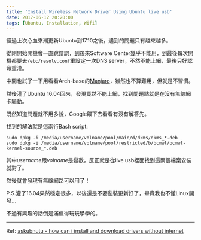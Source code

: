 ```yaml
---
title: 'Install Wireless Network Driver Using Ubuntu live usb'
date: 2017-06-12 20:20:00
tags: [Ubuntu, Installation, Wifi]
---
```

經過上次心血來潮更新Ubuntu到17.10之後，遇到的問題只有越來越多。

從剛開始開機會一直跳錯誤，到後來Software Center幾乎不能用，到最後每次開機都要去`/etc/resolv.conf`重設定一次DNS server，不然不能上網，最後只好認命重灌。

中間也試了一下用看看Arch-base的[Manjaro](https://manjaro.github.io/)，雖然也不算難用，但就是不習慣。

然後灌了Ubuntu 16.04回來，發現竟然不能上網，找到問題點就是在沒有無線網卡驅動。

既然知道問題就不用多說，Google餵下去看看有沒有解答先。

找到的解法就是這兩行Bash script:

    sudo dpkg -i /media/username/volname/pool/main/d/dkms/dkms_*.deb
    sudo dpkg -i /media/username/volname/pool/restricted/b/bcmwl/bcmwl-kernel-source_*.deb
    
其中*username*跟*volname*是變數，反正就是從live usb裡面找到這兩個檔案安裝就對了。

然後就會發現有無線網路可以用了！

P.S.灌了16.04果然穩定很多，以後還是不要亂裝更新好了，畢竟我也不懂Linux開發...

不過有興趣的話倒是滿值得玩玩學學的。

---
Ref:
[askubnutu - how can i install and download drivers without internet](https://askubuntu.com/questions/146425/how-can-i-install-and-download-drivers-without-internet)

